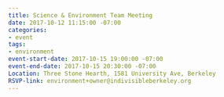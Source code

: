 ```yaml
---
title: Science & Environment Team Meeting
date: 2017-10-12 11:15:00 -07:00
categories:
- event
tags:
- environment
event-start-date: 2017-10-15 19:00:00 -07:00
event-end-date: 2017-10-15 20:30:00 -07:00
Location: Three Stone Hearth, 1581 University Ave, Berkeley
RSVP-link: environment+owner@indivisibleberkeley.org
---
```



